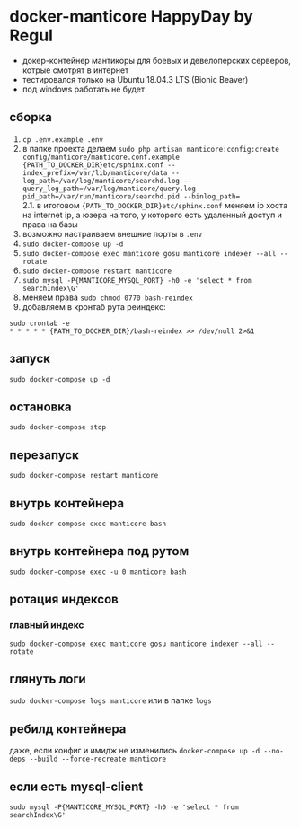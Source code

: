 # docker-manticore HappyDay by Regul
- докер-контейнер мантикоры для боевых и девелоперских серверов, котрые смотрят в интернет 
- тестировался только на Ubuntu 18.04.3 LTS (Bionic Beaver)
- под windows работать не будет 

## сборка
1. `cp .env.example .env`
2. в папке проекта делаем `sudo php artisan manticore:config:create config/manticore/manticore.conf.example {PATH_TO_DOCKER_DIR}etc/sphinx.conf --index_prefix=/var/lib/manticore/data --log_path=/var/log/manticore/searchd.log --query_log_path=/var/log/manticore/query.log --pid_path=/var/run/manticore/searchd.pid --binlog_path=` \
2.1. в итоговом `{PATH_TO_DOCKER_DIR}etc/sphinx.conf` меняем ip хоста на internet ip, а юзера на того, у которого есть удаленный доступ и права на базы
3. возможно настраиваем внешние порты в `.env`
4. `sudo docker-compose up -d`
5. `sudo docker-compose exec manticore gosu manticore indexer --all --rotate`
6. `sudo docker-compose restart manticore`
7. `sudo mysql -P{MANTICORE_MYSQL_PORT} -h0 -e 'select * from searchIndex\G'`
8. меняем права `sudo chmod 0770 bash-reindex`
9. добавляем в кронтаб рута реиндекс: 
```
sudo crontab -e
* * * * * {PATH_TO_DOCKER_DIR}/bash-reindex >> /dev/null 2>&1
```

## запуск
`sudo docker-compose up -d`

## остановка
`sudo docker-compose stop`

## перезапуск
`sudo docker-compose restart manticore`

## внутрь контейнера
`sudo docker-compose exec manticore bash`

## внутрь контейнера под рутом
`sudo docker-compose exec -u 0 manticore bash`

## ротация индексов
### главный индекс
`sudo docker-compose exec manticore gosu manticore indexer --all --rotate`

## глянуть логи
`sudo docker-compose logs manticore` или в папке `logs`

## ребилд контейнера
даже, если конфиг и имидж не изменились
`docker-compose up -d --no-deps --build --force-recreate manticore`

## если есть mysql-client
`sudo mysql -P{MANTICORE_MYSQL_PORT} -h0 -e 'select * from searchIndex\G'`